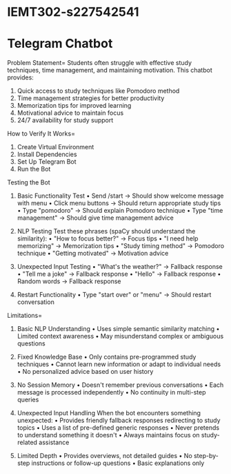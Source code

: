 # IEMT302-s227542541

# Telegram Chatbot
Problem Statement=
Students often struggle with effective study techniques, time management, and maintaining motivation. This chatbot provides:
1. Quick access to study techniques like Pomodoro method
2. Time management strategies for better productivity
3. Memorization tips for improved learning
4. Motivational advice to maintain focus
5. 24/7 availability for study support

How to Verify It Works=
1. Create Virtual Environment
2. Install Dependencies
3. Set Up Telegram Bot
4. Run the Bot

Testing the Bot
1. Basic Functionality Test
  •	Send /start → Should show welcome message with menu
  •	Click menu buttons → Should return appropriate study tips
  •	Type "pomodoro" → Should explain Pomodoro technique
  •	Type "time management" → Should give time management advice

2. NLP Testing
Test these phrases (spaCy should understand the similarity):
  •	"How to focus better?" → Focus tips
  •	"I need help memorizing" → Memorization tips
  •	"Study timing method" → Pomodoro technique
  •	"Getting motivated" → Motivation advice

3. Unexpected Input Testing
  •	"What's the weather?" → Fallback response
  •	"Tell me a joke" → Fallback response
  •	"Hello" → Fallback response
  •	Random words → Fallback response

4. Restart Functionality
  •	Type "start over" or "menu" → Should restart conversation

Limitations=
1. Basic NLP Understanding
  •	Uses simple semantic similarity matching
  •	Limited context awareness
  •	May misunderstand complex or ambiguous questions

2. Fixed Knowledge Base
  •	Only contains pre-programmed study techniques
  •	Cannot learn new information or adapt to individual needs
  •	No personalized advice based on user history

3. No Session Memory
  •	Doesn't remember previous conversations
  •	Each message is processed independently
  •	No continuity in multi-step queries

4. Unexpected Input Handling
When the bot encounters something unexpected:
  •	Provides friendly fallback responses redirecting to study topics
  •	Uses a list of pre-defined generic responses
  •	Never pretends to understand something it doesn't
  •	Always maintains focus on study-related assistance

5. Limited Depth
  •	Provides overviews, not detailed guides
  •	No step-by-step instructions or follow-up questions
  •	Basic explanations only

